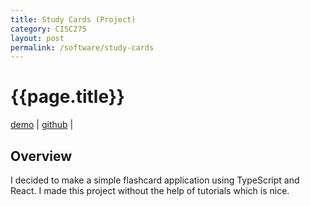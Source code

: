 ```yaml
---
title: Study Cards (Project)
category: CISC275
layout: post
permalink: /software/study-cards
---
```

# {{page.title}}
[demo](https://amanikiruga.github.io/study-cards/) | 
[github](https://github.com/amanikiruga/study-cards) | 
## Overview
I decided to make a simple flashcard application using TypeScript and React. I made this project without the help of tutorials which is nice. 
